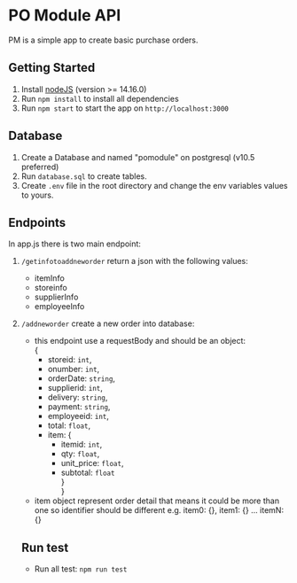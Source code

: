 # PO Module API 
PM is a simple app to create basic purchase orders.

## Getting Started
1. Install [nodeJS](https://nodejs.org/) (version >= 14.16.0)
2. Run `npm install` to install all dependencies
3. Run `npm start` to start the app on `http://localhost:3000`

## Database
1. Create a Database and named "pomodule" on postgresql (v10.5 preferred)
2. Run `database.sql` to create tables.
3. Create `.env` file in the root directory and change the env variables values to yours.

## Endpoints
In app.js there is two main endpoint: 
1. `/getinfotoaddneworder` return a json with the following values:
   - itemInfo
   - storeinfo
   - supplierInfo
   - employeeInfo

2. `/addneworder` create a new order into database:
    - this endpoint use a requestBody and should be an object:  
    {
        - storeid: `int`, 
        - onumber: `int`, 
        - orderDate: `string`, 
        - supplierid: `int`, 
        - delivery: `string`, 
        - payment: `string`, 
        - employeeid: `int`, 
        - total: `float`, 
        - item: {
            - itemid: `int`, 
            - qty: `float`, 
            - unit_price: `float`, 
            - subtotal: `float`  
            }    
    }  
    - item object represent order detail that means it could be more than one so identifier should be different e.g. item0: {}, item1: {} ... itemN: {}

    ## Run test
    - Run all test: `npm run test`
